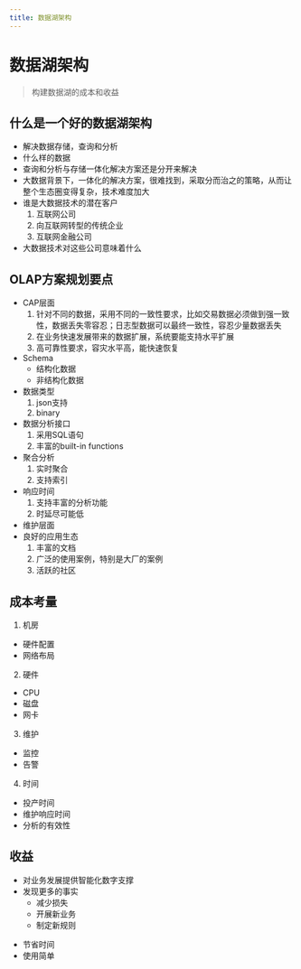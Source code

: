 ```yaml
---
title: 数据湖架构
---
```

# 数据湖架构
>构建数据湖的成本和收益

## 什么是一个好的数据湖架构
  - 解决数据存储，查询和分析
  - 什么样的数据
  - 查询和分析与存储一体化解决方案还是分开来解决
  - 大数据背景下，一体化的解决方案，很难找到，采取分而治之的策略，从而让整个生态圈变得复杂，技术难度加大
  - 谁是大数据技术的潜在客户
    1. 互联网公司
    2. 向互联网转型的传统企业
    3. 互联网金融公司
 - 大数据技术对这些公司意味着什么

## OLAP方案规划要点
  - CAP层面
    1. 针对不同的数据，采用不同的一致性要求，比如交易数据必须做到强一致性，数据丢失零容忍；日志型数据可以最终一致性，容忍少量数据丢失
    2. 在业务快速发展带来的数据扩展，系统要能支持水平扩展
    3. 高可靠性要求，容灾水平高，能快速恢复
  - Schema
    - 结构化数据
    - 非结构化数据
  - 数据类型
    1. json支持
    2. binary
  - 数据分析接口
    1. 采用SQL语句
    2. 丰富的built-in functions
  - 聚合分析
    1. 实时聚合
    2. 支持索引
  - 响应时间
    1. 支持丰富的分析功能
    2. 时延尽可能低
  - 维护层面
  - 良好的应用生态
    1. 丰富的文档
    2. 广泛的使用案例，特别是大厂的案例
    3. 活跃的社区

## 成本考量
1. 机房
  - 硬件配置
  - 网络布局
2. 硬件
  - CPU
  - 磁盘
  - 网卡
3. 维护
  - 监控
  - 告警
4. 时间
  - 投产时间
  - 维护响应时间
  - 分析的有效性

## 收益
  - 对业务发展提供智能化数字支撑
  - 发现更多的事实
      - 减少损失
      - 开展新业务
      - 制定新规则
  * 节省时间
  * 使用简单
